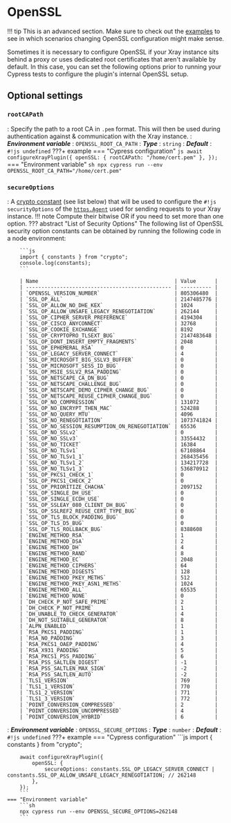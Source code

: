 # OpenSSL

!!! tip
    This is an advanced section.
    Make sure to check out the [examples](../guides/openSSL.md) to see in which scenarios changing OpenSSL configuration might make sense.

Sometimes it is necessary to configure OpenSSL if your Xray instance sits behind a proxy or uses dedicated root certificates that aren't available by default.
In this case, you can set the following options prior to running your Cypress tests to configure the plugin's internal OpenSSL setup.

## Optional settings

### `rootCAPath`
: Specify the path to a root CA in `.pem` format.
    This will then be used during authentication against & communication with the Xray instance.
: ***Environment variable***
    : `OPENSSL_ROOT_CA_PATH`
: ***Type***
    : `string`
: ***Default***
    : `#!js undefined`
???+ example
    === "Cypress configuration"
        ```js
        await configureXrayPlugin({
            openSSL: {
                rootCAPath: "/home/cert.pem"
            },
        });
        ```
    === "Environment variable"
        ```sh
        npx cypress run --env OPENSSL_ROOT_CA_PATH="/home/cert.pem"
        ```

### `secureOptions`
: A [crypto constant](https://nodejs.org/api/crypto.html#crypto-constants) (see list below) that will be used to configure the `#!js securityOptions` of the [`https.Agent`](https://nodejs.org/api/https.html#class-httpsagent) used for sending requests to your Xray instance.
    !!! note
        Compute their bitwise OR if you need to set more than one option.
    ??? abstract "List of Security Options"
        The following list of OpenSSL security option constants can be obtained by running the following code in a node environment:

        ```js
        import { constants } from "crypto";
        console.log(constants);
        ```

        | Name                                            | Value      |
        | ----------------------------------------------- | ---------- |
        | `OPENSSL_VERSION_NUMBER`                        | 805306480  |
        | `SSL_OP_ALL`                                    | 2147485776 |
        | `SSL_OP_ALLOW_NO_DHE_KEX`                       | 1024       |
        | `SSL_OP_ALLOW_UNSAFE_LEGACY_RENEGOTIATION`      | 262144     |
        | `SSL_OP_CIPHER_SERVER_PREFERENCE`               | 4194304    |
        | `SSL_OP_CISCO_ANYCONNECT`                       | 32768      |
        | `SSL_OP_COOKIE_EXCHANGE`                        | 8192       |
        | `SSL_OP_CRYPTOPRO_TLSEXT_BUG`                   | 2147483648 |
        | `SSL_OP_DONT_INSERT_EMPTY_FRAGMENTS`            | 2048       |
        | `SSL_OP_EPHEMERAL_RSA`                          | 0          |
        | `SSL_OP_LEGACY_SERVER_CONNECT`                  | 4          |
        | `SSL_OP_MICROSOFT_BIG_SSLV3_BUFFER`             | 0          |
        | `SSL_OP_MICROSOFT_SESS_ID_BUG`                  | 0          |
        | `SSL_OP_MSIE_SSLV2_RSA_PADDING`                 | 0          |
        | `SSL_OP_NETSCAPE_CA_DN_BUG`                     | 0          |
        | `SSL_OP_NETSCAPE_CHALLENGE_BUG`                 | 0          |
        | `SSL_OP_NETSCAPE_DEMO_CIPHER_CHANGE_BUG`        | 0          |
        | `SSL_OP_NETSCAPE_REUSE_CIPHER_CHANGE_BUG`       | 0          |
        | `SSL_OP_NO_COMPRESSION`                         | 131072     |
        | `SSL_OP_NO_ENCRYPT_THEN_MAC`                    | 524288     |
        | `SSL_OP_NO_QUERY_MTU`                           | 4096       |
        | `SSL_OP_NO_RENEGOTIATION`                       | 1073741824 |
        | `SSL_OP_NO_SESSION_RESUMPTION_ON_RENEGOTIATION` | 65536      |
        | `SSL_OP_NO_SSLv2`                               | 0          |
        | `SSL_OP_NO_SSLv3`                               | 33554432   |
        | `SSL_OP_NO_TICKET`                              | 16384      |
        | `SSL_OP_NO_TLSv1`                               | 67108864   |
        | `SSL_OP_NO_TLSv1_1`                             | 268435456  |
        | `SSL_OP_NO_TLSv1_2`                             | 134217728  |
        | `SSL_OP_NO_TLSv1_3`                             | 536870912  |
        | `SSL_OP_PKCS1_CHECK_1`                          | 0          |
        | `SSL_OP_PKCS1_CHECK_2`                          | 0          |
        | `SSL_OP_PRIORITIZE_CHACHA`                      | 2097152    |
        | `SSL_OP_SINGLE_DH_USE`                          | 0          |
        | `SSL_OP_SINGLE_ECDH_USE`                        | 0          |
        | `SSL_OP_SSLEAY_080_CLIENT_DH_BUG`               | 0          |
        | `SSL_OP_SSLREF2_REUSE_CERT_TYPE_BUG`            | 0          |
        | `SSL_OP_TLS_BLOCK_PADDING_BUG`                  | 0          |
        | `SSL_OP_TLS_D5_BUG`                             | 0          |
        | `SSL_OP_TLS_ROLLBACK_BUG`                       | 8388608    |
        | `ENGINE_METHOD_RSA`                             | 1          |
        | `ENGINE_METHOD_DSA`                             | 2          |
        | `ENGINE_METHOD_DH`                              | 4          |
        | `ENGINE_METHOD_RAND`                            | 8          |
        | `ENGINE_METHOD_EC`                              | 2048       |
        | `ENGINE_METHOD_CIPHERS`                         | 64         |
        | `ENGINE_METHOD_DIGESTS`                         | 128        |
        | `ENGINE_METHOD_PKEY_METHS`                      | 512        |
        | `ENGINE_METHOD_PKEY_ASN1_METHS`                 | 1024       |
        | `ENGINE_METHOD_ALL`                             | 65535      |
        | `ENGINE_METHOD_NONE`                            | 0          |
        | `DH_CHECK_P_NOT_SAFE_PRIME`                     | 2          |
        | `DH_CHECK_P_NOT_PRIME`                          | 1          |
        | `DH_UNABLE_TO_CHECK_GENERATOR`                  | 4          |
        | `DH_NOT_SUITABLE_GENERATOR`                     | 8          |
        | `ALPN_ENABLED`                                  | 1          |
        | `RSA_PKCS1_PADDING`                             | 1          |
        | `RSA_NO_PADDING`                                | 3          |
        | `RSA_PKCS1_OAEP_PADDING`                        | 4          |
        | `RSA_X931_PADDING`                              | 5          |
        | `RSA_PKCS1_PSS_PADDING`                         | 6          |
        | `RSA_PSS_SALTLEN_DIGEST`                        | -1         |
        | `RSA_PSS_SALTLEN_MAX_SIGN`                      | -2         |
        | `RSA_PSS_SALTLEN_AUTO`                          | -2         |
        | `TLS1_VERSION`                                  | 769        |
        | `TLS1_1_VERSION`                                | 770        |
        | `TLS1_2_VERSION`                                | 771        |
        | `TLS1_3_VERSION`                                | 772        |
        | `POINT_CONVERSION_COMPRESSED`                   | 2          |
        | `POINT_CONVERSION_UNCOMPRESSED`                 | 4          |
        | `POINT_CONVERSION_HYBRID`                       | 6          |

: ***Environment variable***
    : `OPENSSL_SECURE_OPTIONS`
: ***Type***
    : `number`
: ***Default***
    : `#!js undefined`
???+ example
    === "Cypress configuration"
        ```js
        import { constants } from "crypto";

        await configureXrayPlugin({
            openSSL: {
                secureOptions: constants.SSL_OP_LEGACY_SERVER_CONNECT | constants.SSL_OP_ALLOW_UNSAFE_LEGACY_RENEGOTIATION; // 262148
            },
        });
        ```
    === "Environment variable"
        ```sh
        npx cypress run --env OPENSSL_SECURE_OPTIONS=262148
        ```
